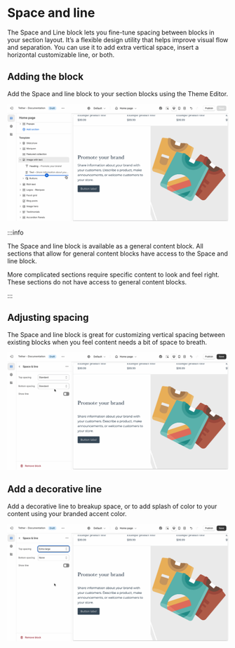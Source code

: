 # Space and line

The Space and Line block lets you fine-tune spacing between blocks in your section layout. It’s a flexible design utility that helps improve visual flow and separation. You can use it to add extra vertical space, insert a horizontal customizable line, or both.

## Adding the block

Add the Space and line block to your section blocks using the Theme Editor.

![Add the Space and line block using the theme editor](./img/space-and-line-1-add-block.gif)

:::info

The Space and line block is available as a general content block. All sections that allow for general content blocks have access to the Space and line block.

 More complicated sections require specific content to look and feel right. These sections do not have access to general content blocks.

:::

## Adjusting spacing

The Space and line block is great for customizing vertical spacing between existing blocks when you feel content needs a bit of space to breath.

![Adjust vertical spacing between other content](./img/space-and-line-2-adjust-spacing.gif)

## Add a decorative line

Add a decorative line to breakup space, or to add splash of color to your content using your branded accent color.

![Show a decorative line](./img/space-and-line-3-add-line.gif)
